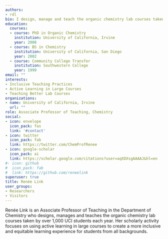 ```yaml
---
authors:
- rdl
bio: I design, manage and teach the organic chemistry lab courses taken by over 1,000 UCI students each year. My scholarly activity focuses on using active learning in large courses to create a more inclusive and equitable learning experience for students from all backgrounds.
education:
  courses:
  - course: PhD in Organic Chemistry
    institution: University of California, Irvine
    year: 2008
  - course: BS in Chemistry
    institution: University of California, San Diego
    year: 2002
  - course: Community College Transfer
    institution: Southwestern College
    year: 1999
email: ""
interests:
- Inclusive Teaching Practices
- Active Learning in Large Courses
- Teaching Better Lab Courses
organizations:
- name: University of California, Irvine
  url: ""
role: Associate Professor of Teaching, Chemistry
social:
- icon: envelope
  icon_pack: fas
  link: '#contact'
- icon: twitter
  icon_pack: fab
  link: https://twitter.com/ChemProfRenee
- icon: google-scholar
  icon_pack: ai
  link: https://scholar.google.com/citations?user=aqXDXsgAAAAJ&hl=en
#- icon: github
#  icon_pack: fab
#  link: https://github.com/reneelink
superuser: true
title: Renée Link
user_groups:
- Researchers
- Visitors
---
```


Renée Link is an Associate Professor of Teaching in the Department of Chemistry who designs, manages and teaches the organic chemistry lab courses taken by over 1,000 UCI students each year. Her scholarly activity focuses on using active learning in large courses to create a more inclusive and equitable learning experience for students from all backgrounds.

